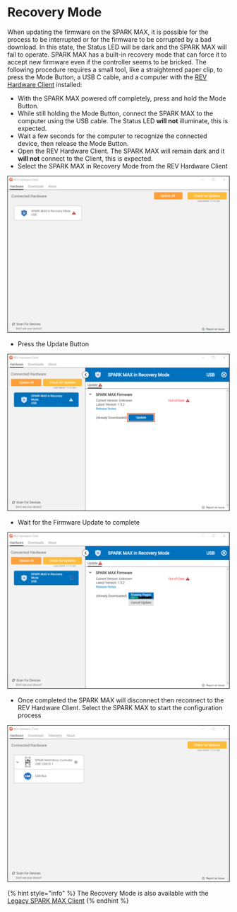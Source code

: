 # Recovery Mode

When updating the firmware on the SPARK MAX, it is possible for the process to be interrupted or for the firmware to be corrupted by a bad download. In this state, the Status LED will be dark and the SPARK MAX will fail to operate. SPARK MAX has a built-in recovery mode that can force it to accept new firmware even if the controller seems to be bricked. The following procedure requires a small tool, like a straightened paper clip, to press the Mode Button, a USB C cable, and a computer with the [REV Hardware Client](../rev-hardware-client/getting-started-with-the-rev-hardware-client/) installed:

* With the SPARK MAX powered off completely, press and hold the Mode Button.
* While still holding the Mode Button, connect the SPARK MAX to the computer using the USB cable. The Status LED **will not** illuminate, this is expected.
* Wait a few seconds for the computer to recognize the connected device, then release the Mode Button.
* Open the REV Hardware Client. The SPARK MAX will remain dark and it **will not** connect to the Client, this is expected.
* Select the SPARK MAX in Recovery Mode from the REV Hardware Client

![](../.gitbook/assets/recovery-mode-dectected.svg)

* Press the Update Button

![](../.gitbook/assets/recovery-mode-update-firmware.svg)

* Wait for the Firmware Update to complete

![](../.gitbook/assets/recovery-mode-updating.svg)

* Once completed the SPARK MAX will disconnect then reconnect to the REV Hardware Client. Select the SPARK MAX to start the configuration process

![](../.gitbook/assets/recovery-mode-completed.svg)

{% hint style="info" %}
The Recovery Mode is also available with the [Legacy SPARK MAX Client](../spark-max-client/getting-started-with-the-spark-max-client/recovery-mode-with-the-spark-max-client.md)
{% endhint %}

